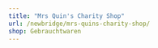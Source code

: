 ```yaml
---
title: "Mrs Quin's Charity Shop"
url: /newbridge/mrs-quins-charity-shop/
shop: Gebrauchtwaren
---
```

